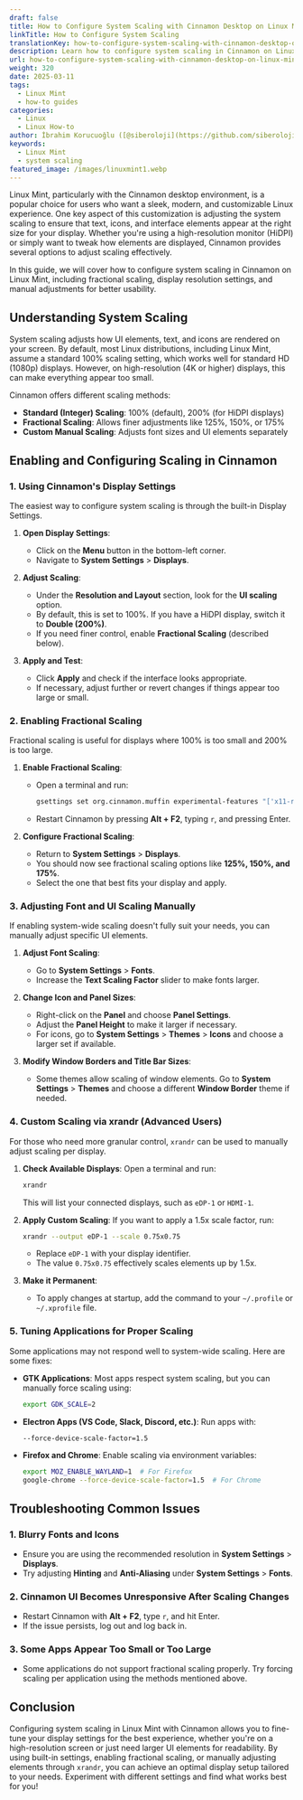 ```yaml
---
draft: false
title: How to Configure System Scaling with Cinnamon Desktop on Linux Mint
linkTitle: How to Configure System Scaling
translationKey: how-to-configure-system-scaling-with-cinnamon-desktop-on-linux-mint
description: Learn how to configure system scaling in Cinnamon on Linux Mint.
url: how-to-configure-system-scaling-with-cinnamon-desktop-on-linux-mint
weight: 320
date: 2025-03-11
tags:
  - Linux Mint
  - how-to guides
categories:
  - Linux
  - Linux How-to
author: İbrahim Korucuoğlu ([@siberoloji](https://github.com/siberoloji))
keywords:
  - Linux Mint
  - system scaling
featured_image: /images/linuxmint1.webp
---
```

Linux Mint, particularly with the Cinnamon desktop environment, is a popular choice for users who want a sleek, modern, and customizable Linux experience. One key aspect of this customization is adjusting the system scaling to ensure that text, icons, and interface elements appear at the right size for your display. Whether you're using a high-resolution monitor (HiDPI) or simply want to tweak how elements are displayed, Cinnamon provides several options to adjust scaling effectively.

In this guide, we will cover how to configure system scaling in Cinnamon on Linux Mint, including fractional scaling, display resolution settings, and manual adjustments for better usability.

## Understanding System Scaling

System scaling adjusts how UI elements, text, and icons are rendered on your screen. By default, most Linux distributions, including Linux Mint, assume a standard 100% scaling setting, which works well for standard HD (1080p) displays. However, on high-resolution (4K or higher) displays, this can make everything appear too small.

Cinnamon offers different scaling methods:

- **Standard (Integer) Scaling**: 100% (default), 200% (for HiDPI displays)
- **Fractional Scaling**: Allows finer adjustments like 125%, 150%, or 175%
- **Custom Manual Scaling**: Adjusts font sizes and UI elements separately

## Enabling and Configuring Scaling in Cinnamon

### 1. Using Cinnamon's Display Settings

The easiest way to configure system scaling is through the built-in Display Settings.

1. **Open Display Settings**:
   - Click on the **Menu** button in the bottom-left corner.
   - Navigate to **System Settings** > **Displays**.

2. **Adjust Scaling**:
   - Under the **Resolution and Layout** section, look for the **UI scaling** option.
   - By default, this is set to 100%. If you have a HiDPI display, switch it to **Double (200%)**.
   - If you need finer control, enable **Fractional Scaling** (described below).

3. **Apply and Test**:
   - Click **Apply** and check if the interface looks appropriate.
   - If necessary, adjust further or revert changes if things appear too large or small.

### 2. Enabling Fractional Scaling

Fractional scaling is useful for displays where 100% is too small and 200% is too large.

1. **Enable Fractional Scaling**:
   - Open a terminal and run:

     ```bash
     gsettings set org.cinnamon.muffin experimental-features "['x11-randr-fractional-scaling']"
     ```

   - Restart Cinnamon by pressing **Alt + F2**, typing `r`, and pressing Enter.

2. **Configure Fractional Scaling**:
   - Return to **System Settings** > **Displays**.
   - You should now see fractional scaling options like **125%, 150%, and 175%**.
   - Select the one that best fits your display and apply.

### 3. Adjusting Font and UI Scaling Manually

If enabling system-wide scaling doesn't fully suit your needs, you can manually adjust specific UI elements.

1. **Adjust Font Scaling**:
   - Go to **System Settings** > **Fonts**.
   - Increase the **Text Scaling Factor** slider to make fonts larger.

2. **Change Icon and Panel Sizes**:
   - Right-click on the **Panel** and choose **Panel Settings**.
   - Adjust the **Panel Height** to make it larger if necessary.
   - For icons, go to **System Settings** > **Themes** > **Icons** and choose a larger set if available.

3. **Modify Window Borders and Title Bar Sizes**:
   - Some themes allow scaling of window elements. Go to **System Settings** > **Themes** and choose a different **Window Border** theme if needed.

### 4. Custom Scaling via xrandr (Advanced Users)

For those who need more granular control, `xrandr` can be used to manually adjust scaling per display.

1. **Check Available Displays**:
   Open a terminal and run:

   ```bash
   xrandr
   ```

   This will list your connected displays, such as `eDP-1` or `HDMI-1`.

2. **Apply Custom Scaling**:
   If you want to apply a 1.5x scale factor, run:

   ```bash
   xrandr --output eDP-1 --scale 0.75x0.75
   ```

   - Replace `eDP-1` with your display identifier.
   - The value `0.75x0.75` effectively scales elements up by 1.5x.

3. **Make it Permanent**:
   - To apply changes at startup, add the command to your `~/.profile` or `~/.xprofile` file.

### 5. Tuning Applications for Proper Scaling

Some applications may not respond well to system-wide scaling. Here are some fixes:

- **GTK Applications**: Most apps respect system scaling, but you can manually force scaling using:

  ```bash
  export GDK_SCALE=2
  ```

- **Electron Apps (VS Code, Slack, Discord, etc.)**: Run apps with:

  ```bash
  --force-device-scale-factor=1.5
  ```

- **Firefox and Chrome**: Enable scaling via environment variables:

  ```bash
  export MOZ_ENABLE_WAYLAND=1  # For Firefox
  google-chrome --force-device-scale-factor=1.5  # For Chrome
  ```

## Troubleshooting Common Issues

### 1. Blurry Fonts and Icons

- Ensure you are using the recommended resolution in **System Settings** > **Displays**.
- Try adjusting **Hinting** and **Anti-Aliasing** under **System Settings** > **Fonts**.

### 2. Cinnamon UI Becomes Unresponsive After Scaling Changes

- Restart Cinnamon with **Alt + F2**, type `r`, and hit Enter.
- If the issue persists, log out and log back in.

### 3. Some Apps Appear Too Small or Too Large

- Some applications do not support fractional scaling properly. Try forcing scaling per application using the methods mentioned above.

## Conclusion

Configuring system scaling in Linux Mint with Cinnamon allows you to fine-tune your display settings for the best experience, whether you're on a high-resolution screen or just need larger UI elements for readability. By using built-in settings, enabling fractional scaling, or manually adjusting elements through `xrandr`, you can achieve an optimal display setup tailored to your needs. Experiment with different settings and find what works best for you!
